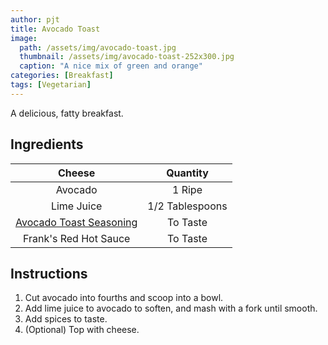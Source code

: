 ```yaml
---
author: pjt
title: Avocado Toast
image:
  path: /assets/img/avocado-toast.jpg
  thumbnail: /assets/img/avocado-toast-252x300.jpg
  caption: "A nice mix of green and orange"
categories: [Breakfast]
tags: [Vegetarian]
---
```


A delicious, fatty breakfast.

## Ingredients

| Cheese | Quantity |
|:-:|:-:|
| Avocado | 1 Ripe |
| Lime Juice | 1/2 Tablespoons |
| [Avocado Toast Seasoning](avocado-toast-seasoning.md) | To Taste |
| Frank's Red Hot Sauce | To Taste |

## Instructions

1. Cut avocado into fourths and scoop into a bowl.
2. Add lime juice to avocado to soften, and mash with a fork until smooth.
3. Add spices to taste.
4. (Optional) Top with cheese.
